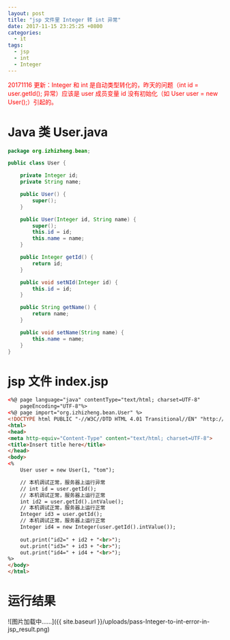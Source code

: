 ```yaml
---
layout: post
title: "jsp 文件里 Integer 转 int 异常"
date: 2017-11-15 23:25:25 +0800
categories:
  - it
tags:
  - jsp
  - int
  - Integer
---
```


<font color="red">20171116 更新：Integer 和 int 是自动类型转化的，昨天的问题（int id = user.getId(); 异常）应该是 user 成员变量 id 没有初始化（如 User user = new User();）引起的。</font>

# Java 类 User.java
```java
package org.izhizheng.bean;

public class User {

	private Integer id;
	private String name;

	public User() {
		super();
	}

	public User(Integer id, String name) {
		super();
		this.id = id;
		this.name = name;
	}

	public Integer getId() {
		return id;
	}

	public void setNId(Integer id) {
		this.id = id;
	}

	public String getName() {
		return name;
	}

	public void setName(String name) {
		this.name = name;
	}
}
```
<!-- more -->

# jsp 文件 index.jsp
``` html
<%@ page language="java" contentType="text/html; charset=UTF-8"
    pageEncoding="UTF-8"%>
<%@ page import="org.izhizheng.bean.User" %>  
<!DOCTYPE html PUBLIC "-//W3C//DTD HTML 4.01 Transitional//EN" "http://www.w3.org/TR/html4/loose.dtd">
<html>
<head>
<meta http-equiv="Content-Type" content="text/html; charset=UTF-8">
<title>Insert title here</title>
</head>
<body>
<%
	User user = new User(1, "tom");

	// 本机调试正常，服务器上运行异常
	// int id = user.getId();
	// 本机调试正常，服务器上运行正常
	int id2 = user.getId().intValue();
	// 本机调试正常，服务器上运行正常
	Integer id3 = user.getId();
	// 本机调试正常，服务器上运行正常
	Integer id4 = new Integer(user.getId().intValue());
	
	out.print("id2=" + id2 + "<br>");
	out.print("id3=" + id3 + "<br>");
	out.print("id4=" + id4 + "<br>");
%>
</body>
</html>
```

# 运行结果
![图片加载中......]({{ site.baseurl }}/uploads/pass-Integer-to-int-error-in-jsp_result.png)